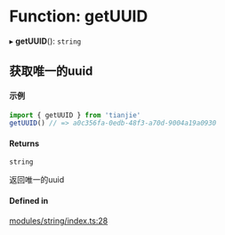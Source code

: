 # Function: getUUID

▸ **getUUID**(): `string`

## 获取唯一的uuid
 #### 示例
 ``` ts
import { getUUID } from 'tianjie'
getUUID() // => a0c356fa-0edb-48f3-a70d-9004a19a0930
````

#### Returns

`string`

返回唯一的uuid

#### Defined in

[modules/string/index.ts:28](https://github.com/loclink/tianjie/blob/e41a67e/src/modules/string/index.ts#L28)
